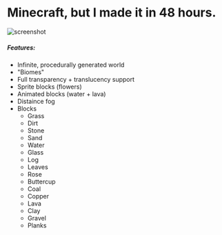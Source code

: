 # Minecraft, but I made it in 48 hours.

![screenshot](screenshots/1.png)

##### Features:
- Infinite, procedurally generated world
- "Biomes"
- Full transparency + translucency support
- Sprite blocks (flowers)
- Animated blocks (water + lava)
- Distaince fog
- Blocks
  - Grass
  - Dirt
  - Stone
  - Sand
  - Water
  - Glass
  - Log
  - Leaves
  - Rose
  - Buttercup
  - Coal
  - Copper
  - Lava
  - Clay
  - Gravel
  - Planks
